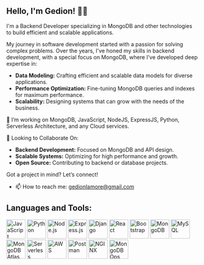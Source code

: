 ## Hello, I'm Gedion! 👨‍💻

I'm a Backend Developer specializing in MongoDB and other technologies to build efficient and scalable applications.

My journey in software development started with a passion for solving complex problems. Over the years, I've honed my skills in backend development, with a special focus on MongoDB, where I've developed deep expertise in:

- **Data Modeling:** Crafting efficient and scalable data models for diverse applications.
- **Performance Optimization:** Fine-tuning MongoDB queries and indexes for maximum performance.
- **Scalability:** Designing systems that can grow with the needs of the business.

👯 I’m working on MongoDB, JavaScript, NodeJS, ExpressJS, Python, Serverless Architecture, and any Cloud services.

🤝 Looking to Collaborate On:
- **Backend Development:** Focused on MongoDB and API design.
- **Scalable Systems:** Optimizing for high performance and growth.
- **Open Source:** Contributing to backend or database projects.

Got a project in mind? Let’s connect!

- 📫 How to reach me: gedionlamore@gmail.com

## Languages and Tools:

<div>
    <img src="https://cdn.jsdelivr.net/npm/simple-icons@v9/icons/javascript.svg" alt="JavaScript" width="50"/>
    <img src="https://cdn.jsdelivr.net/npm/simple-icons@v9/icons/python.svg" alt="Python" width="50"/>
    <img src="https://cdn.jsdelivr.net/npm/simple-icons@v9/icons/node-dot-js.svg" alt="Node.js" width="50"/>
    <img src="https://cdn.jsdelivr.net/npm/simple-icons@v9/icons/express.svg" alt="Express.js" width="50"/>
    <img src="https://cdn.jsdelivr.net/npm/simple-icons@v9/icons/django.svg" alt="Django" width="50"/>
    <img src="https://cdn.jsdelivr.net/npm/simple-icons@v9/icons/react.svg" alt="React" width="50"/>
    <img src="https://cdn.jsdelivr.net/npm/simple-icons@v9/icons/bootstrap.svg" alt="Bootstrap" width="50"/>
    <img src="https://cdn.jsdelivr.net/npm/simple-icons@v9/icons/mongodb.svg" alt="MongoDB" width="50"/>
    <img src="https://cdn.jsdelivr.net/npm/simple-icons@v9/icons/mysql.svg" alt="MySQL" width="50"/>
    <img src="https://cdn.jsdelivr.net/npm/simple-icons@v9/icons/mongodb.svg" alt="MongoDB Atlas" width="50"/>
    <img src="https://cdn.jsdelivr.net/npm/simple-icons@v9/icons/serverless.svg" alt="Serverless" width="50"/>
    <img src="https://cdn.jsdelivr.net/npm/simple-icons@v9/icons/amazonaws.svg" alt="AWS" width="50"/>
    <img src="https://cdn.jsdelivr.net/npm/simple-icons@v9/icons/postman.svg" alt="Postman" width="50"/>
    <img src="https://cdn.jsdelivr.net/npm/simple-icons@v9/icons/nginx.svg" alt="NGINX" width="50"/>
    <img src="https://cdn.jsdelivr.net/npm/simple-icons@v9/icons/mongodb.svg" alt="MongoDB Ops Manager" width="50"/>
</div>
